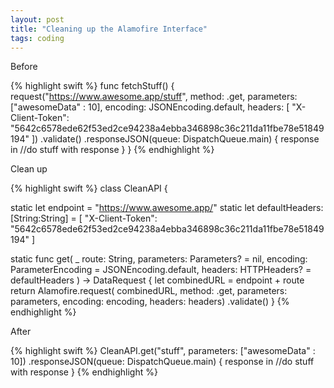 ```yaml
---
layout: post
title: "Cleaning up the Alamofire Interface"
tags: coding
---
```


Before

{% highlight swift %}
func fetchStuff() {
  request("https://www.awesome.app/stuff",
          method: .get,
          parameters: ["awesomeData" : 10],
          encoding: JSONEncoding.default,
          headers: [ "X-Client-Token":
           "5642c6578ede62f53ed2ce94238a4ebba346898c36c211da11fbe78e51849194" ])
      .validate()
      .responseJSON(queue: DispatchQueue.main) { response in
      //do stuff with response
  }
}
{% endhighlight %}

Clean up

{% highlight swift %}
class CleanAPI {

  static let endpoint = "https://www.awesome.app/"
  static let defaultHeaders: [String:String] =  [ "X-Client-Token": "5642c6578ede62f53ed2ce94238a4ebba346898c36c211da11fbe78e51849194" ]

  static func get(
    _ route: String,
    parameters: Parameters? = nil,
    encoding: ParameterEncoding = JSONEncoding.default,
    headers: HTTPHeaders? = defaultHeaders )
    -> DataRequest {
      let combinedURL = endpoint + route
      return Alamofire.request(
        combinedURL,
        method: .get,
        parameters: parameters,
        encoding: encoding,
        headers: headers)
        .validate()
  }
{% endhighlight %}

After

{% highlight swift %}
CleanAPI.get("stuff", parameters: ["awesomeData" : 10])
.responseJSON(queue: DispatchQueue.main) { response in
  //do stuff with response
}
{% endhighlight %}
